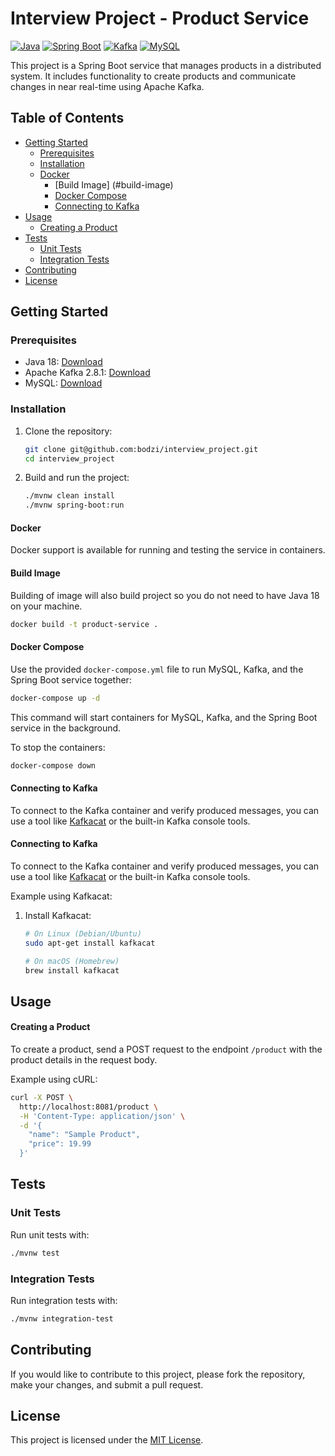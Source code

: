 
# Interview Project - Product Service

[![Java](https://img.shields.io/badge/Java-18-blue)](https://openjdk.java.net/projects/jdk/18/)
[![Spring Boot](https://img.shields.io/badge/Spring%20Boot-3.1.5-green)](https://spring.io/projects/spring-boot)
[![Kafka](https://img.shields.io/badge/Apache%20Kafka-2.8.1-red)](https://kafka.apache.org/)
[![MySQL](https://img.shields.io/badge/MySQL-latest-orange)](https://www.mysql.com/)

This project is a Spring Boot service that manages products in a distributed system. It includes functionality to create products and communicate changes in near real-time using Apache Kafka.

## Table of Contents

- [Getting Started](#getting-started)
  - [Prerequisites](#prerequisites)
  - [Installation](#installation)
   - [Docker](#docker)
     - [Build Image] (#build-image)
     - [Docker Compose](#docker-compose)
     - [Connecting to Kafka](#connecting-to-kafka)
- [Usage](#usage)
  - [Creating a Product](#creating-a-product)
- [Tests](#tests)
  - [Unit Tests](#unit-tests)
  - [Integration Tests](#integration-tests)
- [Contributing](#contributing)
- [License](#license)

## Getting Started

### Prerequisites

- Java 18: [Download](https://openjdk.java.net/projects/jdk/18/)
- Apache Kafka 2.8.1: [Download](https://kafka.apache.org/downloads)
- MySQL: [Download](https://www.mysql.com/downloads/)

### Installation

1. Clone the repository:

   ```bash
   git clone git@github.com:bodzi/interview_project.git
   cd interview_project
   ```

2. Build and run the project:

   ```bash
   ./mvnw clean install
   ./mvnw spring-boot:run
   ```


#### Docker

Docker support is available for running and testing the service in containers.


#### Build Image

Building of image will also build project so you do not need to have Java 18 on your machine.

```bash
docker build -t product-service .
```

#### Docker Compose

Use the provided `docker-compose.yml` file to run MySQL, Kafka, and the Spring Boot service together:

```bash
docker-compose up -d
```

This command will start containers for MySQL, Kafka, and the Spring Boot service in the background.

To stop the containers:

```bash
docker-compose down
```
#### Connecting to Kafka

To connect to the Kafka container and verify produced messages, you can use a tool like [Kafkacat](https://github.com/edenhill/kafkacat) or the built-in Kafka console tools.

#### Connecting to Kafka

To connect to the Kafka container and verify produced messages, you can use a tool like [Kafkacat](https://github.com/edenhill/kafkacat) or the built-in Kafka console tools.

Example using Kafkacat:

1. Install Kafkacat:

   ```bash
   # On Linux (Debian/Ubuntu)
   sudo apt-get install kafkacat

   # On macOS (Homebrew)
   brew install kafkacat
   ```

## Usage

#### Creating a Product

To create a product, send a POST request to the endpoint `/product` with the product details in the request body.

Example using cURL:

```bash
curl -X POST \
  http://localhost:8081/product \
  -H 'Content-Type: application/json' \
  -d '{
    "name": "Sample Product",
    "price": 19.99
  }'
```

## Tests

### Unit Tests

Run unit tests with:

```bash
./mvnw test
```

### Integration Tests

Run integration tests with:

```bash
./mvnw integration-test
```


## Contributing

If you would like to contribute to this project, please fork the repository, make your changes, and submit a pull request.

## License

This project is licensed under the [MIT License](LICENSE).

